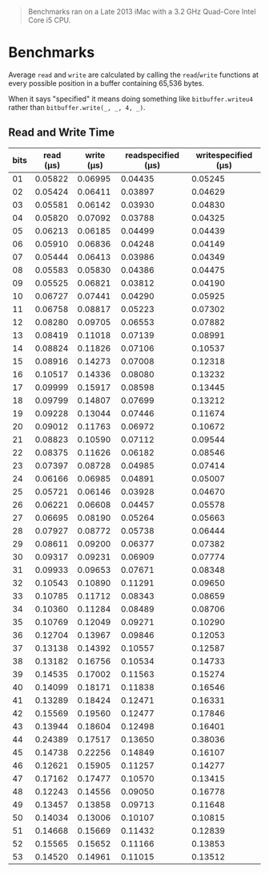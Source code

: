 > Benchmarks ran on a Late 2013 iMac with a 3.2 GHz Quad-Core Intel Core i5 CPU.

# Benchmarks
Average `read` and `write` are calculated by calling the `read`/`write` functions at every possible position in a buffer containing 65,536 bytes.

When it says "specified" it means doing something like `bitbuffer.writeu4` rather than `bitbuffer.write(_, _, 4, _)`.

## Read and Write Time
|bits|read (μs)|write (μs)|readspecified (μs)|writespecified (μs)
|----|---------|---------|---------|---------|
| 01 | 0.05822 | 0.06995 | 0.04435 | 0.05245 |
| 02 | 0.05424 | 0.06411 | 0.03897 | 0.04629 |
| 03 | 0.05581 | 0.06142 | 0.03930 | 0.04830 |
| 04 | 0.05820 | 0.07092 | 0.03788 | 0.04325 |
| 05 | 0.06213 | 0.06185 | 0.04499 | 0.04439 |
| 06 | 0.05910 | 0.06836 | 0.04248 | 0.04149 |
| 07 | 0.05444 | 0.06413 | 0.03986 | 0.04349 |
| 08 | 0.05583 | 0.05830 | 0.04386 | 0.04475 |
| 09 | 0.05525 | 0.06821 | 0.03812 | 0.04190 |
| 10 | 0.06727 | 0.07441 | 0.04290 | 0.05925 |
| 11 | 0.06758 | 0.08817 | 0.05223 | 0.07302 |
| 12 | 0.08280 | 0.09705 | 0.06553 | 0.07882 |
| 13 | 0.08419 | 0.11018 | 0.07139 | 0.08991 |
| 14 | 0.08824 | 0.11826 | 0.07106 | 0.10537 |
| 15 | 0.08916 | 0.14273 | 0.07008 | 0.12318 |
| 16 | 0.10517 | 0.14336 | 0.08080 | 0.13232 |
| 17 | 0.09999 | 0.15917 | 0.08598 | 0.13445 |
| 18 | 0.09799 | 0.14807 | 0.07699 | 0.13212 |
| 19 | 0.09228 | 0.13044 | 0.07446 | 0.11674 |
| 20 | 0.09012 | 0.11763 | 0.06972 | 0.10672 |
| 21 | 0.08823 | 0.10590 | 0.07112 | 0.09544 |
| 22 | 0.08375 | 0.11626 | 0.06182 | 0.08546 |
| 23 | 0.07397 | 0.08728 | 0.04985 | 0.07414 |
| 24 | 0.06166 | 0.06985 | 0.04891 | 0.05007 |
| 25 | 0.05721 | 0.06146 | 0.03928 | 0.04670 |
| 26 | 0.06221 | 0.06608 | 0.04457 | 0.05578 |
| 27 | 0.06695 | 0.08190 | 0.05264 | 0.05663 |
| 28 | 0.07927 | 0.08772 | 0.05738 | 0.06444 |
| 29 | 0.08611 | 0.09200 | 0.06377 | 0.07382 |
| 30 | 0.09317 | 0.09231 | 0.06909 | 0.07774 |
| 31 | 0.09933 | 0.09653 | 0.07671 | 0.08348 |
| 32 | 0.10543 | 0.10890 | 0.11291 | 0.09650 |
| 33 | 0.10785 | 0.11712 | 0.08343 | 0.08659 |
| 34 | 0.10360 | 0.11284 | 0.08489 | 0.08706 |
| 35 | 0.10769 | 0.12049 | 0.09271 | 0.10290 |
| 36 | 0.12704 | 0.13967 | 0.09846 | 0.12053 |
| 37 | 0.13138 | 0.14392 | 0.10557 | 0.12587 |
| 38 | 0.13182 | 0.16756 | 0.10534 | 0.14733 |
| 39 | 0.14535 | 0.17002 | 0.11563 | 0.15274 |
| 40 | 0.14099 | 0.18171 | 0.11838 | 0.16546 |
| 41 | 0.13289 | 0.18424 | 0.12471 | 0.16331 |
| 42 | 0.15569 | 0.19560 | 0.12477 | 0.17846 |
| 43 | 0.13944 | 0.18604 | 0.12498 | 0.16401 |
| 44 | 0.24389 | 0.17517 | 0.13650 | 0.38036 |
| 45 | 0.14738 | 0.22256 | 0.14849 | 0.16107 |
| 46 | 0.12621 | 0.15905 | 0.11257 | 0.14277 |
| 47 | 0.17162 | 0.17477 | 0.10570 | 0.13415 |
| 48 | 0.12243 | 0.14556 | 0.09050 | 0.16778 |
| 49 | 0.13457 | 0.13858 | 0.09713 | 0.11648 |
| 50 | 0.14034 | 0.13006 | 0.10107 | 0.10815 |
| 51 | 0.14668 | 0.15669 | 0.11432 | 0.12839 |
| 52 | 0.15565 | 0.15652 | 0.11166 | 0.13853 |
| 53 | 0.14520 | 0.14961 | 0.11015 | 0.13512 |